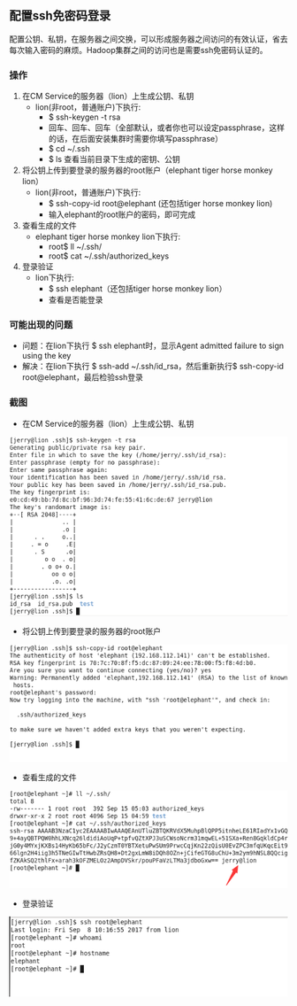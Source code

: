 ## 配置ssh免密码登录
配置公钥、私钥，在服务器之间交换，可以形成服务器之间访问的有效认证，省去每次输入密码的麻烦。Hadoop集群之间的访问也是需要ssh免密码认证的。

### 操作
1. 在CM Service的服务器（lion）上生成公钥、私钥
	- lion(非root，普通账户)下执行:
		- $ ssh-keygen -t rsa 
		- 回车、回车、回车（全部默认，或者你也可以设定passphrase，这样的话，在后面安装集群时需要你填写passphrase）
		- $ cd ~/.ssh
		- $ ls 查看当前目录下生成的密钥、公钥	
2. 将公钥上传到要登录的服务器的root账户（elephant tiger horse monkey lion）
	- lion(非root，普通账户)下执行:
		- $ ssh-copy-id root@elephant (还包括tiger horse monkey lion)
		- 输入elephant的root账户的密码，即可完成
3. 查看生成的文件
	- elephant tiger horse monkey lion下执行:
		- root$ ll ~/.ssh/ 
		- root$ cat ~/.ssh/authorized_keys
4. 登录验证
	- lion下执行:
		- $ ssh elephant（还包括tiger horse monkey lion）	
		- 查看是否能登录

### 可能出现的问题
- 问题：在lion下执行 $ ssh elephant时，显示Agent admitted failure to sign using the key
- 解决：在lion下执行 $ ssh-add ~/.ssh/id_rsa，然后重新执行$ ssh-copy-id root@elephant，最后检验ssh登录

### 截图
- 在CM Service的服务器（lion）上生成公钥、私钥

![生成公钥、私钥截图](./ssh_gen.png)

- 将公钥上传到要登录的服务器的root账户

![上传公钥截图](./ssh_upload.png)

- 查看生成的文件

![生成的文件截图](./ssh_cat.png)

- 登录验证

![登录验证截图](./ssh_login.png)
